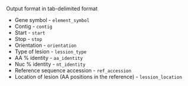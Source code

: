 Output format in tab-delimited format
- Gene symbol - `element_symbol`
- Contig - `contig`
- Start - `start`
- Stop - `stop`
- Orientation - `orientation`
- Type of lesion - `lession_type`
- AA % identity - `aa_identity`
- Nuc % identity - `nt_identity`
- Reference sequence accession - `ref_accession`
- Location of lesion (AA positions in the reference) - `lession_location`

